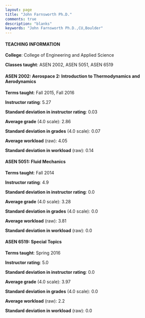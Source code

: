 ```yaml
---
layout: page
title: "John Farnsworth Ph.D." 
comments: true
description: "blanks"
keywords: "John Farnsworth Ph.D.,CU,Boulder"
---
```

<head>
<script src="https://ajax.googleapis.com/ajax/libs/jquery/2.1.3/jquery.min.js"></script>
<script src="https://dl.dropboxusercontent.com/s/pc42nxpaw1ea4o9/highcharts.js?dl=0"></script>
<!-- <script src="../assets/js/highcharts.js"></script> -->
<style type="text/css">@font-face {
	font-family: "Bebas Neue";
	src: url(https://www.filehosting.org/file/details/544349/BebasNeue Regular.otf) format("opentype");
	}
	h1.Bebas { 
		font-family: "Bebas Neue", Verdana, Tahoma;
	}
</style>
</head>
	   
#### TEACHING INFORMATION

**College**: College of Engineering and Applied Science

**Classes taught**: ASEN 2002, ASEN 5051, ASEN 6519

#### ASEN 2002: Aerospace 2: Introduction to Thermodynamics and Aerodynamics

**Terms taught**: Fall 2015, Fall 2016

**Instructor rating**: 5.27

**Standard deviation in instructor rating**: 0.03

**Average grade** (4.0 scale): 2.86

**Standard deviation in grades** (4.0 scale): 0.07

**Average workload** (raw): 4.05

**Standard deviation in workload** (raw): 0.14

#### ASEN 5051: Fluid Mechanics

**Terms taught**: Fall 2014

**Instructor rating**: 4.9

**Standard deviation in instructor rating**: 0.0

**Average grade** (4.0 scale): 3.28

**Standard deviation in grades** (4.0 scale): 0.0

**Average workload** (raw): 3.81

**Standard deviation in workload** (raw): 0.0

#### ASEN 6519: Special Topics

**Terms taught**: Spring 2016

**Instructor rating**: 5.0

**Standard deviation in instructor rating**: 0.0

**Average grade** (4.0 scale): 3.97

**Standard deviation in grades** (4.0 scale): 0.0

**Average workload** (raw): 2.2

**Standard deviation in workload** (raw): 0.0

